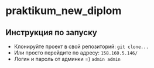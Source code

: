 # praktikum_new_diplom


## Инструкция по запуску 

- Клонируйте проект в свой репозиторий:
```git clone...```
- Или просто перейдите по адресу:
```158.160.5.146/ ```
- Логин и пароль от админки =) 
```admin admin```